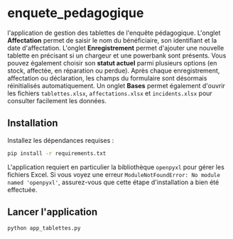 # enquete_pedagogique
l'application de gestion des tablettes de l'enquête pédagogique. L'onglet
**Affectation** permet de saisir le nom du bénéficiaire, son identifiant et la
date d'affectation.
L'onglet **Enregistrement** permet d'ajouter une nouvelle tablette en
précisant si un chargeur et une powerbank sont présents.
Vous pouvez également choisir son **statut actuel** parmi plusieurs
options (en stock, affectée, en réparation ou perdue).
Après chaque enregistrement, affectation ou déclaration,
les champs du formulaire sont désormais réinitialisés automatiquement.
Un onglet **Bases** permet également d'ouvrir les fichiers
`tablettes.xlsx`, `affectations.xlsx` et `incidents.xlsx` pour
consulter facilement les données.

## Installation

Installez les dépendances requises :

```bash
pip install -r requirements.txt
```

L'application requiert en particulier la bibliothèque `openpyxl` pour gérer les fichiers Excel. Si vous voyez une erreur `ModuleNotFoundError: No module named 'openpyxl'`, assurez-vous que cette étape d'installation a bien été effectuée.

## Lancer l'application

```bash
python app_tablettes.py
```
